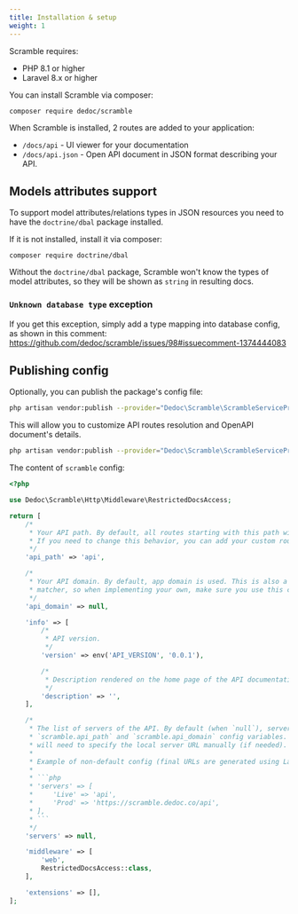 ```yaml
---
title: Installation & setup
weight: 1
---
```


Scramble requires:
- PHP 8.1 or higher
- Laravel 8.x or higher

You can install Scramble via composer:

```shell
composer require dedoc/scramble
```

When Scramble is installed, 2 routes are added to your application:

- `/docs/api` - UI viewer for your documentation
- `/docs/api.json` - Open API document in JSON format describing your API.

## Models attributes support

To support model attributes/relations types in JSON resources you need to have the `doctrine/dbal` package installed.

If it is not installed, install it via composer:

```shell
composer require doctrine/dbal
```

Without the `doctrine/dbal` package, Scramble won't know the types of model attributes, so they will be shown as `string` in resulting docs.

### `Unknown database type` exception

If you get this exception, simply add a type mapping into database config, as shown in this comment: https://github.com/dedoc/scramble/issues/98#issuecomment-1374444083

## Publishing config

Optionally, you can publish the package's config file:

```sh
php artisan vendor:publish --provider="Dedoc\Scramble\ScrambleServiceProvider" --tag="scramble-config"
```

This will allow you to customize API routes resolution and OpenAPI document's details.

```sh
php artisan vendor:publish --provider="Dedoc\Scramble\ScrambleServiceProvider" --tag="scramble-config"
```

The content of `scramble` config:

```php
<?php

use Dedoc\Scramble\Http\Middleware\RestrictedDocsAccess;

return [
    /*
     * Your API path. By default, all routes starting with this path will be added to the docs.
     * If you need to change this behavior, you can add your custom routes resolver using `Scramble::routes()`.
     */
    'api_path' => 'api',

    /*
     * Your API domain. By default, app domain is used. This is also a part of the default API routes
     * matcher, so when implementing your own, make sure you use this config if needed.
     */
    'api_domain' => null,

    'info' => [
        /*
         * API version.
         */
        'version' => env('API_VERSION', '0.0.1'),

        /*
         * Description rendered on the home page of the API documentation (`/docs/api`).
         */
        'description' => '',
    ],

    /*
     * The list of servers of the API. By default (when `null`), server URL will be created from
     * `scramble.api_path` and `scramble.api_domain` config variables. When providing an array, you
     * will need to specify the local server URL manually (if needed).
     *
     * Example of non-default config (final URLs are generated using Laravel `url` helper):
     *
     * ```php
     * 'servers' => [
     *     'Live' => 'api',
     *     'Prod' => 'https://scramble.dedoc.co/api',
     * ],
     * ```
     */
    'servers' => null,

    'middleware' => [
        'web',
        RestrictedDocsAccess::class,
    ],

    'extensions' => [],
];
```
